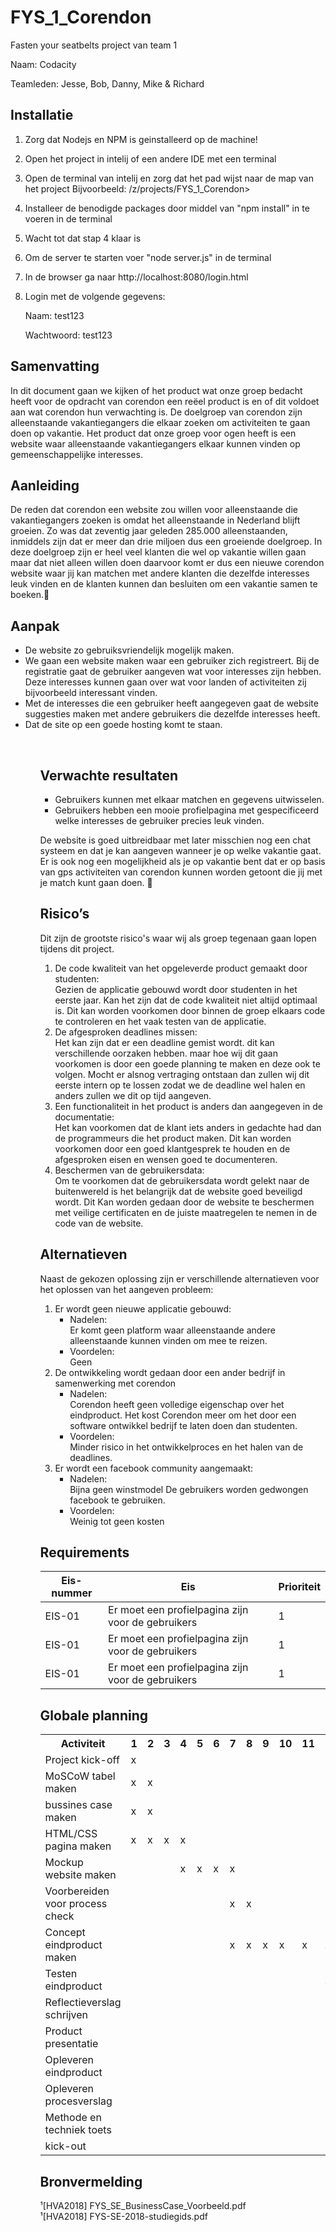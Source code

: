 # FYS_1_Corendon

Fasten your seatbelts project van team 1

Naam: Codacity

Teamleden:
Jesse, Bob, Danny, Mike & Richard

## Installatie
1. Zorg dat Nodejs en NPM is geinstalleerd op de machine!
2. Open het project in intelij of een andere IDE met een terminal
3. Open de terminal van intelij en zorg dat het pad wijst naar de map van het project
   Bijvoorbeeld: /z/projects/FYS_1_Corendon>
4. Installeer de benodigde packages door middel van "npm install" in te voeren in de terminal
5. Wacht tot dat stap 4 klaar is
6. Om de server te starten voer "node server.js" in de terminal
7. In de browser ga naar http://localhost:8080/login.html
8. Login met de volgende gegevens:
   
   Naam: test123

   Wachtwoord: test123

## Samenvatting
In dit document gaan we kijken of het product wat onze groep bedacht heeft voor de opdracht van corendon een reëel product is en of dit voldoet aan wat corendon hun verwachting is. De doelgroep van corendon zijn alleenstaande vakantiegangers die elkaar zoeken om activiteiten te gaan doen op vakantie. Het product dat onze groep voor ogen heeft is een website waar alleenstaande vakantiegangers elkaar kunnen vinden op gemeenschappelijke interesses.

## Aanleiding
De reden dat corendon een website zou willen voor alleenstaande die vakantiegangers zoeken is omdat het alleenstaande in Nederland blijft groeien. Zo was dat zeventig jaar geleden 285.000 alleenstaanden, inmiddels zijn dat er meer dan drie miljoen dus een groeiende doelgroep. In deze doelgroep zijn er heel veel klanten die wel op vakantie willen gaan maar dat niet alleen willen doen daarvoor komt er dus een nieuwe corendon website waar jij kan matchen met andere klanten die dezelfde interesses leuk vinden en de klanten kunnen dan besluiten om een vakantie samen te boeken.

## Aanpak
<ul>
<li>De website zo gebruiksvriendelijk mogelijk maken.</li>
<li>We gaan een website maken waar een gebruiker zich registreert. Bij de registratie gaat de gebruiker aangeven wat voor interesses zijn hebben. Deze interesses kunnen gaan over wat voor landen of activiteiten zij bijvoorbeeld interessant vinden.</li>
<li>Met de interesses die een gebruiker heeft aangegeven gaat de website suggesties maken met andere gebruikers die dezelfde interesses heeft.</li>
<li>Dat de site op een goede hosting komt te staan.</li>
<ul><br>

## Verwachte resultaten
<ul>
<li>Gebruikers kunnen met elkaar matchen en gegevens uitwisselen.</li>
<li>Gebruikers hebben een mooie profielpagina met gespecificeerd welke interesses de gebruiker precies leuk vinden.</li>
</ul>

De website is goed uitbreidbaar met later misschien nog een chat systeem en dat je kan aangeven wanneer je op welke vakantie gaat. Er is ook nog een mogelijkheid als je op vakantie bent dat er op basis van gps activiteiten van corendon kunnen worden getoont die jij met je match kunt gaan doen.

## Risico’s
Dit zijn de grootste risico's waar wij als groep tegenaan gaan lopen tijdens dit project.
<ol>
<li>De code kwaliteit van het opgeleverde product gemaakt door studenten:</li>		
Gezien de applicatie gebouwd wordt door studenten in het eerste jaar. Kan het zijn dat de code kwaliteit niet altijd optimaal is. Dit kan worden voorkomen door binnen de groep elkaars code te controleren en het vaak testen van de applicatie.
<li>De afgesproken deadlines missen:</li>
Het kan zijn dat er een deadline gemist wordt. dit kan verschillende oorzaken hebben. maar hoe wij dit gaan voorkomen is door een goede planning te maken en deze ook te volgen. Mocht er alsnog vertraging ontstaan dan zullen wij dit eerste intern op te lossen zodat we de deadline wel halen en anders zullen we dit op tijd aangeven.
<li>Een functionaliteit in het product is anders dan aangegeven in de documentatie:</li>
Het kan voorkomen dat de klant iets anders in gedachte had dan de programmeurs die het product maken. Dit kan worden voorkomen door een goed klantgesprek te houden en de afgesproken eisen en wensen goed te documenteren.
<li>Beschermen van de gebruikersdata:</li>
Om te voorkomen dat de gebruikersdata wordt gelekt naar de buitenwereld is het belangrijk dat de website goed beveiligd wordt. Dit Kan worden gedaan door de website te beschermen met veilige certificaten en de juiste maatregelen te nemen in de code van de website.
</ol>

## Alternatieven
Naast de gekozen oplossing zijn er verschillende alternatieven voor het oplossen van het aangeven probleem:

<ol>
    <li>
        Er wordt geen nieuwe applicatie gebouwd:
        <ul>
            <li>Nadelen:</li>
                    Er komt geen platform waar alleenstaande andere alleenstaande kunnen vinden om mee te reizen.
            <li>Voordelen:</li>
                Geen
        </ul>
    </li>
    <li>
        De ontwikkeling wordt gedaan door een ander bedrijf in samenwerking met corendon
        <ul>
            <li>Nadelen:</li>
                Corendon heeft geen volledige eigenschap over het eindproduct.
                Het kost Corendon meer om het door een software ontwikkel bedrijf te laten doen dan studenten.
            <li>Voordelen:</li>
                Minder risico in het ontwikkelproces en het halen van de deadlines.
        </ul>
    </li>
    <li>
        Er wordt een facebook community aangemaakt:
        <ul>
            <li>Nadelen:</li>
                Bijna geen winstmodel
                De gebruikers worden gedwongen facebook te gebruiken.
            <li>Voordelen:</li>
                Weinig tot geen kosten
        </ul>
    </li>
</ol>

## Requirements

| Eis-nummer    | Eis           | Prioriteit |
| ------------- | ------------- | ---------- |
| EIS-01 | Er moet een profielpagina zijn voor de gebruikers | 1 |
| EIS-01 | Er moet een profielpagina zijn voor de gebruikers | 1 |
| EIS-01 | Er moet een profielpagina zijn voor de gebruikers | 1 |

## Globale planning

<table>
            <tr>
                <th>Activiteit</th>
                <th>1</th>
                <th>2</th>
                <th>3</th>
                <th>4</th>
                <th>5</th>
                <th>6</th>
                <th>7</th>
                <th>8</th>
                <th>9</th>
                <th>10</th>
                <th>11</th>
                <th>12</th>
                <th>13</th>
                <th>14</th>
                <th>15</th>
                <th>16</th>
                <th>17</th>
                <th>18</th>
                <th>19</th>
                <th>20</th>
            </tr>
            <tr>
                <td class="activiteit">Project kick-off</td>
                <td class="marked">x</td>
                <td>&nbsp;</td>
                <td>&nbsp;</td>
                <td>&nbsp;</td>
                <td>&nbsp;</td>
                <td>&nbsp;</td>
                <td>&nbsp;</td>
                <td>&nbsp;</td>
                <td>&nbsp;</td>
                <td>&nbsp;</td>
                <td>&nbsp;</td>
                <td>&nbsp;</td>
                <td>&nbsp;</td>
                <td>&nbsp;</td>
                <td>&nbsp;</td>
                <td>&nbsp;</td>
                <td>&nbsp;</td>
                <td>&nbsp;</td>
                <td>&nbsp;</td>
                <td>&nbsp;</td>
            </tr>
            <tr>
                <td class="activiteit">MoSCoW tabel maken</td>
                <td class="marked">x</td>
                <td class="marked">x</td>
                <td>&nbsp;</td>
                <td>&nbsp;</td>
                <td>&nbsp;</td>
                <td>&nbsp;</td>
                <td>&nbsp;</td>
                <td>&nbsp;</td>
                <td>&nbsp;</td>
                <td>&nbsp;</td>
                <td>&nbsp;</td>
                <td>&nbsp;</td>
                <td>&nbsp;</td>
                <td>&nbsp;</td>
                <td>&nbsp;</td>
                <td>&nbsp;</td>
                <td>&nbsp;</td>
                <td>&nbsp;</td>
                <td>&nbsp;</td>
                <td>&nbsp;</td>
            </tr>
            <tr>
                <td class="activiteit">bussines case maken</td>
                <td class="marked">x</td>
                <td class="marked">x</td>
                <td>&nbsp;</td>
                <td>&nbsp;</td>
                <td>&nbsp;</td>
                <td>&nbsp;</td>
                <td>&nbsp;</td>
                <td>&nbsp;</td>
                <td>&nbsp;</td>
                <td>&nbsp;</td>
                <td>&nbsp;</td>
                <td>&nbsp;</td>
                <td>&nbsp;</td>
                <td>&nbsp;</td>
                <td>&nbsp;</td>
                <td>&nbsp;</td>
                <td>&nbsp;</td>
                <td>&nbsp;</td>
                <td>&nbsp;</td>
                <td>&nbsp;</td>
            </tr>
            <tr>
                <td class="activiteit">HTML/CSS pagina maken</td>
                <td class="marked">x</td>
                <td class="marked">x</td>
                <td class="marked">x</td>
                <td class="marked">x</td>
                <td>&nbsp;</td>
                <td>&nbsp;</td>
                <td>&nbsp;</td>
                <td>&nbsp;</td>
                <td>&nbsp;</td>
                <td>&nbsp;</td>
                <td>&nbsp;</td>
                <td>&nbsp;</td>
                <td>&nbsp;</td>
                <td>&nbsp;</td>
                <td>&nbsp;</td>
                <td>&nbsp;</td>
                <td>&nbsp;</td>
                <td>&nbsp;</td>
                <td>&nbsp;</td>
                <td>&nbsp;</td>
            </tr>
            <tr>
                <td class="activiteit">Mockup website maken</td>
                <td>&nbsp;</td>
                <td>&nbsp;</td>
                <td>&nbsp;</td>
                <td class="marked">x</td>
                <td class="marked">x</td>
                <td class="marked">x</td>
                <td class="marked">x</td>
                <td>&nbsp;</td>
                <td>&nbsp;</td>
                <td>&nbsp;</td>
                <td>&nbsp;</td>
                <td>&nbsp;</td>
                <td>&nbsp;</td>
                <td>&nbsp;</td>
                <td>&nbsp;</td>
                <td>&nbsp;</td>
                <td>&nbsp;</td>
                <td>&nbsp;</td>
                <td>&nbsp;</td>
                <td>&nbsp;</td>
            </tr>
            <tr>
                <td class="activiteit">Voorbereiden voor process check</td>
                <td>&nbsp;</td>
                <td>&nbsp;</td>
                <td>&nbsp;</td>
                <td>&nbsp;</td>
                <td>&nbsp;</td>
                <td>&nbsp;</td>
                <td class="marked">x</td>
                <td class="marked">x</td>
                <td>&nbsp;</td>
                <td>&nbsp;</td>
                <td>&nbsp;</td>
                <td>&nbsp;</td>
                <td>&nbsp;</td>
                <td>&nbsp;</td>
                <td>&nbsp;</td>
                <td>&nbsp;</td>
                <td>&nbsp;</td>
                <td>&nbsp;</td>
                <td>&nbsp;</td>
                <td>&nbsp;</td>
            </tr>
            <tr>
                <td class="activiteit">Concept eindproduct maken</td>
                <td>&nbsp;</td>
                <td>&nbsp;</td>
                <td>&nbsp;</td>
                <td>&nbsp;</td>
                <td>&nbsp;</td>
                <td>&nbsp;</td>
                <td class="marked">x</td>
                <td class="marked">x</td>
                <td class="marked">x</td>
                <td class="marked">x</td>
                <td class="marked">x</td>
                <td class="marked">x</td>
                <td>&nbsp;</td>
                <td>&nbsp;</td>
                <td>&nbsp;</td>
                <td>&nbsp;</td>
                <td>&nbsp;</td>
                <td>&nbsp;</td>
                <td>&nbsp;</td>
                <td>&nbsp;</td>
            </tr>
            <tr>
                <td class="activiteit">Testen eindproduct</td>
                <td>&nbsp;</td>
                <td>&nbsp;</td>
                <td>&nbsp;</td>
                <td>&nbsp;</td>
                <td>&nbsp;</td>
                <td>&nbsp;</td>
                <td>&nbsp;</td>
                <td>&nbsp;</td>
                <td>&nbsp;</td>
                <td>&nbsp;</td>
                <td>&nbsp;</td>
                <td class="marked">x</td>
                <td class="marked">x</td>
                <td>&nbsp;</td>
                <td>&nbsp;</td>
                <td>&nbsp;</td>
                <td>&nbsp;</td>
                <td>&nbsp;</td>
                <td>&nbsp;</td>
                <td>&nbsp;</td>
            </tr>
            <tr>
                <td class="activiteit">Reflectieverslag schrijven</td>
                <td>&nbsp;</td>
                <td>&nbsp;</td>
                <td>&nbsp;</td>
                <td>&nbsp;</td>
                <td>&nbsp;</td>
                <td>&nbsp;</td>
                <td>&nbsp;</td>
                <td>&nbsp;</td>
                <td>&nbsp;</td>
                <td>&nbsp;</td>
                <td>&nbsp;</td>
                <td>&nbsp;</td>
                <td class="marked">x</td>
                <td class="marked">x</td>
                <td class="marked">x</td>
                <td class="marked">x</td>
                <td class="marked">x</td>
                <td>&nbsp;</td>
                <td>&nbsp;</td>
                <td>&nbsp;</td>
            </tr>
            <tr>
                <td class="activiteit">Product presentatie</td>
                <td>&nbsp;</td>
                <td>&nbsp;</td>
                <td>&nbsp;</td>
                <td>&nbsp;</td>
                <td>&nbsp;</td>
                <td>&nbsp;</td>
                <td>&nbsp;</td>
                <td>&nbsp;</td>
                <td>&nbsp;</td>
                <td>&nbsp;</td>
                <td>&nbsp;</td>
                <td>&nbsp;</td>
                <td>&nbsp;</td>
                <td>&nbsp;</td>
                <td>&nbsp;</td>
                <td>&nbsp;</td>
                <td>&nbsp;</td>
                <td class="marked">x</td>
                <td>&nbsp;</td>
                <td>&nbsp;</td>
            </tr>
            <tr>
                <td class="activiteit">Opleveren eindproduct</td>
                <td>&nbsp;</td>
                <td>&nbsp;</td>
                <td>&nbsp;</td>
                <td>&nbsp;</td>
                <td>&nbsp;</td>
                <td>&nbsp;</td>
                <td>&nbsp;</td>
                <td>&nbsp;</td>
                <td>&nbsp;</td>
                <td>&nbsp;</td>
                <td>&nbsp;</td>
                <td>&nbsp;</td>
                <td>&nbsp;</td>
                <td>&nbsp;</td>
                <td>&nbsp;</td>
                <td>&nbsp;</td>
                <td>&nbsp;</td>
                <td class="marked">x</td>
                <td>&nbsp;</td>
                <td>&nbsp;</td>
            </tr>
            <tr>
                <td class="activiteit">Opleveren procesverslag</td>
                <td>&nbsp;</td>
                <td>&nbsp;</td>
                <td>&nbsp;</td>
                <td>&nbsp;</td>
                <td>&nbsp;</td>
                <td>&nbsp;</td>
                <td>&nbsp;</td>
                <td>&nbsp;</td>
                <td>&nbsp;</td>
                <td>&nbsp;</td>
                <td>&nbsp;</td>
                <td>&nbsp;</td>
                <td>&nbsp;</td>
                <td>&nbsp;</td>
                <td>&nbsp;</td>
                <td>&nbsp;</td>
                <td>&nbsp;</td>
                <td class="marked">x</td>
                <td>&nbsp;</td>
                <td>&nbsp;</td>
            </tr>
            <tr>
                <td class="activiteit">Methode en techniek toets</td>
                <td>&nbsp;</td>
                <td>&nbsp;</td>
                <td>&nbsp;</td>
                <td>&nbsp;</td>
                <td>&nbsp;</td>
                <td>&nbsp;</td>
                <td>&nbsp;</td>
                <td>&nbsp;</td>
                <td>&nbsp;</td>
                <td>&nbsp;</td>
                <td>&nbsp;</td>
                <td>&nbsp;</td>
                <td>&nbsp;</td>
                <td>&nbsp;</td>
                <td>&nbsp;</td>
                <td>&nbsp;</td>
                <td>&nbsp;</td>
                <td>&nbsp;</td>
                <td class="marked">x</td>
                <td>&nbsp;</td>
            </tr>
            <tr>
                <td class="activiteit">kick-out</td>
                <td>&nbsp;</td>
                <td>&nbsp;</td>
                <td>&nbsp;</td>
                <td>&nbsp;</td>
                <td>&nbsp;</td>
                <td>&nbsp;</td>
                <td>&nbsp;</td>
                <td>&nbsp;</td>
                <td>&nbsp;</td>
                <td>&nbsp;</td>
                <td>&nbsp;</td>
                <td>&nbsp;</td>
                <td>&nbsp;</td>
                <td>&nbsp;</td>
                <td>&nbsp;</td>
                <td>&nbsp;</td>
                <td>&nbsp;</td>
                <td>&nbsp;</td>
                <td>&nbsp;</td>
                <td class="marked">x</td>
            </tr>
        </table>

## Bronvermelding
¹[HVA2018] FYS_SE_BusinessCase_Voorbeeld.pdf <br>
¹[HVA2018] FYS-SE-2018-studiegids.pdf
